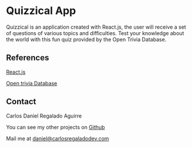 # Quizzical App

Quizzical is an application created with React.js, the user will receive a set of questions of various topics and difficulties.
Test your knowledge about the world with this fun quiz provided by the Open Trivia Database.

## References

[React.js](https://reactjs.org/)

[Open trivia Database](https://opentdb.com/api_config.php)

## Contact

Carlos Daniel Regalado Aguirre

You can see my other projects on [Github](https://www.github.com/CarlosDRA)

Mail me at daniel@carlosregaladodev.com
